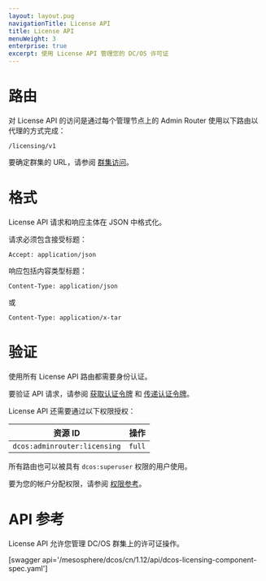 ```yaml
---
layout: layout.pug
navigationTitle: License API
title: License API
menuWeight: 3
enterprise: true
excerpt: 使用 License API 管理您的 DC/OS 许可证
---
```

# 路由

对 License API 的访问是通过每个管理节点上的 Admin Router 使用以下路由以代理的方式完成：

```
/licensing/v1
```

要确定群集的 URL，请参阅 [群集访问](/mesosphere/dcos/cn/1.12/api/access/)。

# 格式

License API 请求和响应主体在 JSON 中格式化。

请求必须包含接受标题：

```
Accept: application/json
```

响应包括内容类型标题：

```
Content-Type: application/json
```

或

```
Content-Type: application/x-tar
```

# 验证

使用所有 License API 路由都需要身份认证。

要验证 API 请求，请参阅 [获取认证令牌](/mesosphere/dcos/cn/1.12/security/ent/iam-api/#obtaining-an-authentication-token) 和 [传递认证令牌](/mesosphere/dcos/cn/1.12/security/ent/iam-api/#passing-an-authentication-token)。

License API 还需要通过以下权限授权：

| 资源 ID | 操作 |
|-------------|--------|
| `dcos:adminrouter:licensing` | `full` |

所有路由也可以被具有 `dcos:superuser` 权限的用户使用。

要为您的帐户分配权限，请参阅 [权限参考](/mesosphere/dcos/cn/1.12/security/ent/perms-reference/)。


# API 参考

License API 允许您管理 DC/OS 群集上的许可证操作。

[swagger api='/mesosphere/dcos/cn/1.12/api/dcos-licensing-component-spec.yaml']
